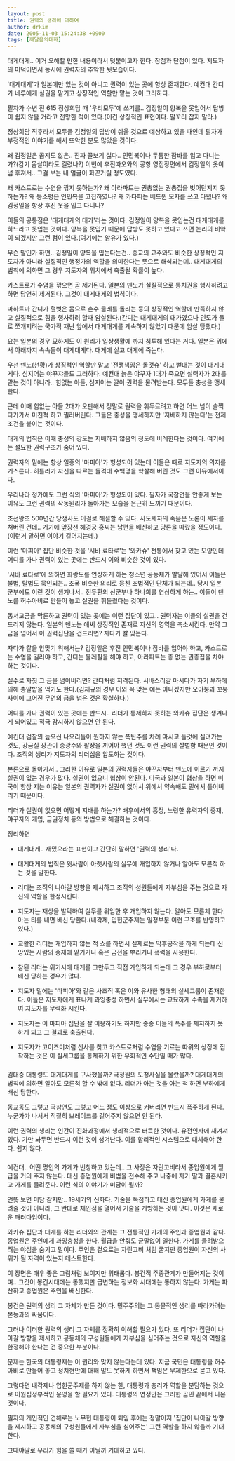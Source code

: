 ```yaml
---
layout: post
title: 권력의 생리에 대하여
author: drkim
date: 2005-11-03 15:24:38 +0900
tags: [깨달음의대화]
---
```


  
대게대게.. 이거 오해할 만한 내용이라서 덧붙이고자 한다. 장점과 단점이 있다. 지도자의 미덕이면서 동시에 권력자의 추악한 뒷모습이다. 
  

  
'대게대게'가 일본에만 있는 것이 아니고 권력이 있는 곳에 항상 존재한다. 예컨대 간디가 네루에게 실권을 맡기고 상징적인 역할만 맡는 것이 그러하다. 
  

  
필자가 수년 전 615 정상회담 때 '우리모두'에 쓰기를.. 김정일이 양복을 못입어서 답방이 쉽지 않을 거라고 전망한 적이 있다.(이건 상징적인 표현이다. 말꼬리 잡지 말라.) 
  

  
정상회담 직후라서 모두들 김정일의 답방이 쉬울 것으로 예상하고 있을 때인데 필자가 부정적인 이야기를 해서 뜨악한 분도 많았을 것이다. 
  

  
왜 김정일은 곱지도 않은.. 진짜 꼴보기 싫다.. 인민복이나 두툼한 잠바를 입고 다니는가?(감기 몸살이라도 걸렸나?) 이번에 후진따오와의 공항 영접장면에서 김정일의 옷이 넘 후져서.. 그걸 보는 내 얼굴이 화끈거릴 정도였다.
  

  
왜 카스트로는 수염을 깎지 못하는가? 왜 아라파트는 권총없는 권총집을 벗어던지지 못하는가? 왜 등소평은 인민복을 고집하였나? 왜 카다피는 베드윈 모자를 쓰고 다녔나? 왜 김정일을 항상 후진 옷을 입고 다니나? 
  

  
이들의 공통점은 '대게대게의 대가'라는 것이다. 김정일이 양복을 못입는건 대게대게를 하느라고 못입는 것이다. 양복을 못입기 때문에 답방도 못하고 있다고 쓰면 논리의 비약이 되겠지만 그런 점이 있다.(여기에는 암유가 있다.) 
  

  
무슨 말인가 하면.. 김정일이 양복을 입는다는건.. 종교의 교주와도 비슷한 상징적인 지도자가 아니라 실질적인 행정가의 역할을 의미한다는 뜻으로 해석되는데.. 대게대게의 법칙에 의하면 그 경우 지도자의 위치에서 축출될 확률이 높다.
  

  
카스트로가 수염을 깎으면 곧 제거된다. 일본의 덴노가 실질적으로 통치권을 행사하려고 하면 당연히 제거된다. 그것이 대게대게의 법칙이다. 
  

  
마하트마 간디가 헐벗은 몸으로 손수 물레를 돌리는 등의 상징적인 역할에 만족하지 않고 실질적으로 힘을 행사하려 할때 암살된다.(간디는 대게대게의 대가였으나 인도가 둘로 쪼개지려는 국가적 재난 앞에서 대게대게를 계속하지 않았기 때문에 암살 당했다.)
  

  
요는 일본의 경우 묘하게도 이 원리가 일상생활에 까지 침투해 있다는 거다. 일본은 위에서 아래까지 속속들이 대게대게다. 대게에 살고 대게에 죽는다. 
  

  
우선 덴노(천황)가 상징적인 역할만 맡고 '전쟁책임은 몰것슈' 하고 뻗대는 것이 대게대게다. 심지어는 야꾸쟈들도 그러하다. 예컨대 늙은 야꾸자 1대가 죽으면 실력자가 2대를 맡는 것이 아니라.. 힘없는 아들, 심지어는 딸이 권력을 물려받는다. 모두들 충성을 맹세한다. 
  

  
근데 이때 힘없는 아들 2대가 오판해서 정말로 권력을 휘두르려고 하면 어느 넘이 슬쩍 다가가서 미친척 하고 찔러버린다. 그들은 충성을 맹세하지만 '지배하지 않는다'는 전제조건을 붙이는 것이다. 
  

  
대게의 법칙은 이때 충성의 강도는 지배하지 않음의 정도에 비례한다는 것이다. 여기에는 절묘한 권력구조가 숨어 있다. 
  

  
권력자의 밑에는 항상 일종의 '마피아'가 형성되어 있는데 이들은 때로 지도자의 의지를 거스른다. 히틀러가 자신을 따르는 돌격대 수백명을 학살해 버린 것도 그런 이유에서이다. 
  

  
우리나라 정가에도 그런 식의 '마피아'가 형성되어 있다. 필자가 국참연을 안좋게 보는 이유도 그런 권력의 작동원리가 돌아가는 모습을 은근히 느끼기 때문이다.
  

  
조선왕조 500년간 당쟁사도 이걸로 해설할 수 있다. 사도세자의 죽음은 노론이 세자를 쳐버린 건데.. 거기에 앞장선 혜경궁 홍씨는 남편을 배신하고 당론을 따랐을 정도이다.(이런거 말하면 이야기 길어지는데.) 
  

  
이런 '마피아' 집단 비슷한 것을 '시바 료타로'는 '와카슈' 전통에서 찾고 있는 모양인데 어디를 가나 권력이 있는 곳에는 반드시 이와 비슷한 것이 있다. 
  

  
'시바 료타로'에 의하면 화랑도를 연상하게 하는 청소년 공동체가 발달해 있어서 이들은 불법, 탈법도 묵인되는.. 조폭 비슷한 의리로 뭉친 초법적인 단체가 되는데.. 당시 일본 군부에도 이런 것이 생겨나서.. 전두환의 신군부나 하나회를 연상하게 하는.. 이들이 덴노를 허수아비로 만들어 놓고 실권을 휘둘렀다는 것이다. 
  

  
동서고금을 막론하고 권력이 있는 곳에는 이런 집단이 있고.. 권력자는 이들의 실권을 건드리지 않는다. 일본의 덴노는 애써 상징적인 존재로 자신의 영역을 축소시킨다. 만약 그 금을 넘어서 이 권력집단을 건드리면? 자다가 칼 맞는다. 
  

  
자다가 칼을 안맞기 위해서는? 김정일은 후진 인민복이나 잠바를 입어야 하고, 카스트로는 수염을 길러야 하고, 간디는 물레질을 해야 하고, 아라파트는 총 없는 권총집을 차야 하는 것이다. 
  

  
실수로 자칫 그 금을 넘어버리면? 간디처럼 저격된다. 시바스리갈 마시다가 자기 부하에 의해 총알밥을 먹기도 한다.(김재규의 경우 이와 꼭 맞는 예는 아니겠지만 오야붕과 꼬붕 사이에 그어진 무언의 금을 넘은 것은 확실하다.)
  

  
어디를 가나 권력이 있는 곳에는 반드시.. 리더가 통제하지 못하는 와카슈 집단은 생겨나게 되어있고 적극 감시하지 않으면 안 된다. 
  

  
예컨대 검찰의 높으신 나으리들이 원하지 않는 폭탄주를 차례 마시고 들것에 실려가는 것도, 강금실 장관이 송광수와 팔장을 끼어야 했던 것도 이런 권력의 살벌함 때문인 것이다. 조직의 생리가 지도자의 리더십을 압도하는 것이다. 
  

  
본론으로 돌아가서.. 그러한 이유로 일본의 권력자들은 야꾸자부터 덴노에 이르기 까지 실권이 없는 경우가 많다. 실권이 없으니 협상이 안된다. 미국과 일본이 협상을 하면 미국이 항상 지는 이유는 일본의 권력자가 실권이 없어서 위에서 약속해도 밑에서 틀어버리기 때문이다.
  

  
리더가 실권이 없으면 어떻게 지배를 하는가? 배후에서의 흥정, 노련한 유력자의 중재, 야꾸자의 개입, 금권정치 등의 방법으로 해결하는 것이다.
  

  
정리하면
  

  
- 대게대게.. 재밌으라는 표현이고 간단히 말하면 '권력의 생리'다. 
  

  
- 대게대게의 법칙은 윗사람이 아랫사람의 실무에 개입하지 않거나 알아도 모른척 하는 것을 말한다.
   

  
- 리더는 조직의 나아갈 방향을 제시하고 조직의 성원들에게 자부심을 주는 것으로 자신의 역할을 한정시킨다. 
  

  
- 지도자는 재상을 발탁하여 실무를 위임한 후 개입하지 않는다. 알아도 모른체 한다. 아는 티를 내면 배신 당한다.(내각제, 입헌군주제는 일정부분 이런 구조를 반영하고 있다.) 
  

  
- 교활한 리더는 개입하지 않는 척 쇼를 하면서 실제로는 막후공작을 하게 되는데 신망있는 사람의 중재에 맡기거나 혹은 금전을 뿌리거나 폭력을 사용한다. 
  

  
- 참된 리더는 위기시에 대게를 그만두고 직접 개입하게 되는데 그 경우 부하로부터 배신 당하는 경우가 많다. 
  

  
- 지도자 밑에는 '마피아'와 같은 사조직 혹은 이와 유사한 형태의 실세그룹이 존재한다. 이들은 지도자에게 표나게 과잉충성 하면서 실무에서는 교묘하게 수족을 제거하여 지도자를 무력화 시킨다. 
  

  
- 지도자는 이 마피아 집단을 잘 이용하기도 하지만 종종 이들의 폭주를 제지하지 못하게 되고 그 결과로 축출된다. 
  

  
- 지도자가 고이즈미처럼 신사를 찾고 카스트로처럼 수염을 기르는 따위의 상징에 집착하는 것은 이 실세그룹을 통제하기 위한 우회적인 수단일 때가 많다. 
  

  
###
  

  
김대중 대통령도 대게대게를 구사했을까? 국정원의 도청사실을 몰랐을까? 대게대게의 법칙에 의하면 알아도 모른척 할 수 밖에 없다. 리더가 아는 것을 아는 척 하면 부하에게 배신 당한다. 
  

  
동교동도 그렇고 국참연도 그렇고 어느 정도 이상으로 커버리면 반드시 폭주하게 된다. 누군가가 나서서 적절히 브레이크를 걸어주지 않으면 안 된다.
  

  
이런 권력의 생리는 인간이 진화과정에서 생리적으로 터득한 것이다. 유전인자에 새겨져 있다. 가만 놔두면 반드시 이런 것이 생겨난다. 이를 합리적인 시스템으로 대체해야 한다. 쉽지 않다.
  

  
###
  

  
예컨대.. 어떤 명인의 가게가 번창하고 있는데.. 그 사장은 자린고비라서 종업원에게 월급을 거의 주지 않는다. 대신 종업원에게 비법을 전수해 주고 나중에 자기 딸과 결혼시키고 가게를 물려준다. 이런 식의 이야기가 미담이 될까?
  

  
언뜻 보면 미담 같지만.. 19세기의 신화다. 기술을 독점하고 대신 종업원에게 가게를 물려줄 것이 아니라, 그 반대로 체인점을 열어서 기술을 개방하는 것이 낫다. 이것은 새로운 패러다임이다. 
  

  
와카슈 집단과 대게를 하는 리더와의 관계는 그 전통적인 가게의 주인과 종업원과 같다. 종업원은 주인에게 과잉충성을 한다. 월급을 안줘도 군말없이 일한다. 가게를 물려받으려는 야심을 숨기고 말이다. 주인은 겉으로는 자린고비 처럼 굴지만 종업원이 자신의 사위가 될 자격이 있는지 테스트한다. 
  

  
이 장면은 매우 좋은 그림처럼 보이지만 위태롭다. 봉건적 주종관계가 만들어지는 것이며.. 그것이 봉건시대에는 통했지만 급변하는 정보화 시대에는 통하지 않는다. 가게는 파산하고 종업원은 주인을 배신한다. 
  

  
봉건은 권력의 생리 그 자체가 만든 것이다. 민주주의는 그 동물적인 생리를 따라가려는 본능과의 싸움이다. 
  

  
그러나 이러한 권력의 생리 그 자체를 정확히 이해할 필요가 있다. 또 리더가 집단이 나아갈 방향을 제시하고 공동체의 구성원들에게 자부심을 심어주는 것으로 자신의 역할을 한정해야 한다는 건 중요한 부분이다.
  

  
문제는 한국의 대통령제는 이 원리와 맞지 않는다는데 있다. 지금 국민은 대통령을 허수아비로 만들어 놓고 정치현안에 대해 말도 못하게 하면서 책임은 무제한으로 묻고 있다. 
  

  
그렇다면 내각제나 입헌군주제를 하지 않는 한, 대통령과 총리가 역할을 분담하는 것으로 이원집정부적인 운영을 할 필요가 있다. 대통령의 연정안은 그러한 곰민 끝에서 나온 것이다. 
  

  
필자의 개인적인 견해로는 노무현 대통령이 퇴임 후에는 정말이지 '집단이 나아갈 방향을 제시하고 공동체의 구성원들에게 자부심을 심어주는' 그런 역할을 하지 않을까 기대한다. 
  

  
그때야말로 우리가 힘을 쓸 때가 아닐까 기대하고 있다.